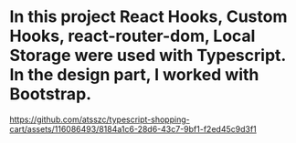 # In this project React Hooks, Custom Hooks, react-router-dom, Local Storage were used with Typescript. In the design part, I worked with Bootstrap.

https://github.com/atsszc/typescript-shopping-cart/assets/116086493/8184a1c6-28d6-43c7-9bf1-f2ed45c9d3f1
